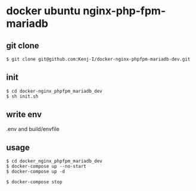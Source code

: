 # docker ubuntu nginx-php-fpm-mariadb

## git clone

```shell
$ git clone git@github.com:Kenj-I/docker-nginx-phpfpm-mariadb-dev.git
```

## init

```shell
$ cd docker-nginx_phpfpm_mariadb_dev
$ sh init.sh
```

## write env

.env and build/envfile

## usage

```shell
$ cd docker_nginx_phpfpm_mariadb_dev
$ docker-compose up --no-start
$ docker-compose up -d
```

```shell
$ docker-compose stop
```

